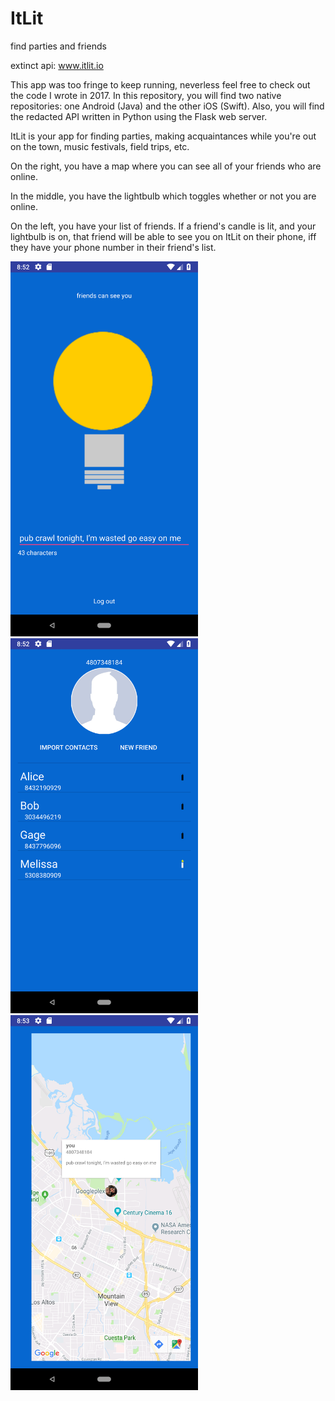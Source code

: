 # ItLit
find parties and friends

extinct api: www.itlit.io 

This app was too fringe to keep running, neverless feel free to check out the code I wrote in 2017. In this repository, you will find two native repositories: one Android (Java) and the other iOS (Swift). Also, you will find the redacted API written in Python using the Flask web server.

ItLit is your app for finding parties, making acquaintances while you're out on the town, music festivals, field trips, etc.

On the right, you have a map where you can see all of your friends who are online.

In the middle, you have the lightbulb which toggles whether or not you are online.

On the left, you have your list of friends. If a friend's candle is lit, and your lightbulb is on, that friend will be able to see you on ItLit on their phone, iff they have your phone number in their friend's list.

<img src="https://github.com/Decryptic/ItLit/blob/master/Android/screenshots/ssBulbPhone.png" width="300">

<img src="https://github.com/Decryptic/ItLit/blob/master/Android/screenshots/ssFriendsPhone.png" width="300">

<img src="https://github.com/Decryptic/ItLit/blob/master/Android/screenshots/ssMapPhone.png" width="300">
